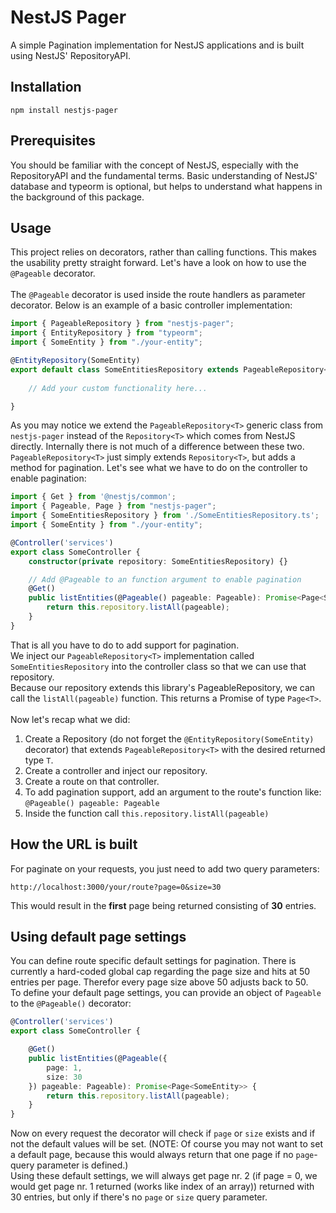 # NestJS Pager
A simple Pagination implementation for NestJS applications and is built using NestJS' RepositoryAPI.

## Installation
```
npm install nestjs-pager
```

## Prerequisites
You should be familiar with the concept of NestJS, especially with the RepositoryAPI and the fundamental terms. Basic understanding of NestJS' database
and typeorm is optional, but helps to understand what happens in the background of this package.

## Usage
This project relies on decorators, rather than calling functions. This makes the 
usability pretty straight forward. Let's have a look on how to use the `@Pageable` decorator.<br><br>
The `@Pageable` decorator is used inside the route handlers as parameter decorator. Below is an example of a 
basic controller implementation:
```typescript
import { PageableRepository } from "nestjs-pager";
import { EntityRepository } from "typeorm";
import { SomeEntity } from "./your-entity";

@EntityRepository(SomeEntity)
export default class SomeEntitiesRepository extends PageableRepository<SomeEntity> {
    
    // Add your custom functionality here...

}
```
As you may notice we extend the `PageableRepository<T>` generic class from `nestjs-pager` instead of the `Repository<T>` which comes from NestJS directly.
Internally there is not much of a difference between these two. `PageableRepository<T>` just simply extends `Repository<T>`, but adds a method for pagination.
Let's see what we have to do on the controller to enable pagination:
```typescript
import { Get } from '@nestjs/common';
import { Pageable, Page } from "nestjs-pager";
import { SomeEntitiesRepository } from './SomeEntitiesRepository.ts';
import { SomeEntity } from "./your-entity";

@Controller('services')
export class SomeController {
    constructor(private repository: SomeEntitiesRepository) {}

    // Add @Pageable to an function argument to enable pagination
    @Get()
    public listEntities(@Pageable() pageable: Pageable): Promise<Page<SomeEntity>> {
        return this.repository.listAll(pageable);
    }
}
```
That is all you have to do to add support for pagination.<br>
We inject our `PageableRepository<T>` implementation called `SomeEntitiesRepository` into the controller class so that we can use that repository.<br>
Because our repository extends this library's PageableRepository, we can call the `listAll(pageable)` function. This returns a Promise of type `Page<T>`.<br><br>
Now let's recap what we did:
1. Create a Repository (do not forget the `@EntityRepository(SomeEntity)` decorator) that extends `PageableRepository<T>` with the desired returned type `T`.
2. Create a controller and inject our repository.
3. Create a route on that controller.
4. To add pagination support, add an argument to the route's function like: `@Pageable() pageable: Pageable`
5. Inside the function call `this.repository.listAll(pageable)`

## How the URL is built
For paginate on your requests, you just need to add two query parameters:
```
http://localhost:3000/your/route?page=0&size=30
```
This would result in the <b>first</b> page being returned consisting of <b>30</b> entries.

## Using default page settings
You can define route specific default settings for pagination. There is currently a hard-coded global cap regarding the page size and hits at 50 entries per page.
Therefor every page size above 50 adjusts back to 50.<br>
To define your default page settings, you can provide an object of `Pageable` to the `@Pageable()` decorator:
```typescript
@Controller('services')
export class SomeController {

    @Get()
    public listEntities(@Pageable({
        page: 1,
        size: 30
    }) pageable: Pageable): Promise<Page<SomeEntity>> {
        return this.repository.listAll(pageable);
    }
}
```
Now on every request the decorator will check if `page` or `size` exists and if not the default values will be set.
(NOTE: Of course you may not want to set a default page, because this would always return that one page if no `page`-query parameter is defined.)<br>
Using these default settings, we will always get page nr. 2 (if page = 0, we would get page nr. 1 returned (works like index of an array)) returned with 30 entries, but only if there's no `page` or `size` query parameter.
